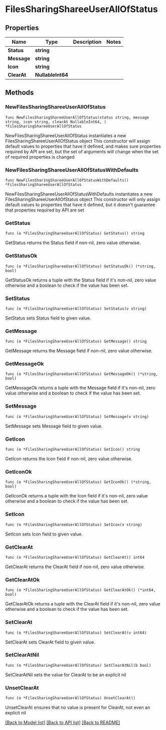 # FilesSharingShareeUserAllOfStatus

## Properties

Name | Type | Description | Notes
------------ | ------------- | ------------- | -------------
**Status** | **string** |  | 
**Message** | **string** |  | 
**Icon** | **string** |  | 
**ClearAt** | **NullableInt64** |  | 

## Methods

### NewFilesSharingShareeUserAllOfStatus

`func NewFilesSharingShareeUserAllOfStatus(status string, message string, icon string, clearAt NullableInt64, ) *FilesSharingShareeUserAllOfStatus`

NewFilesSharingShareeUserAllOfStatus instantiates a new FilesSharingShareeUserAllOfStatus object
This constructor will assign default values to properties that have it defined,
and makes sure properties required by API are set, but the set of arguments
will change when the set of required properties is changed

### NewFilesSharingShareeUserAllOfStatusWithDefaults

`func NewFilesSharingShareeUserAllOfStatusWithDefaults() *FilesSharingShareeUserAllOfStatus`

NewFilesSharingShareeUserAllOfStatusWithDefaults instantiates a new FilesSharingShareeUserAllOfStatus object
This constructor will only assign default values to properties that have it defined,
but it doesn't guarantee that properties required by API are set

### GetStatus

`func (o *FilesSharingShareeUserAllOfStatus) GetStatus() string`

GetStatus returns the Status field if non-nil, zero value otherwise.

### GetStatusOk

`func (o *FilesSharingShareeUserAllOfStatus) GetStatusOk() (*string, bool)`

GetStatusOk returns a tuple with the Status field if it's non-nil, zero value otherwise
and a boolean to check if the value has been set.

### SetStatus

`func (o *FilesSharingShareeUserAllOfStatus) SetStatus(v string)`

SetStatus sets Status field to given value.


### GetMessage

`func (o *FilesSharingShareeUserAllOfStatus) GetMessage() string`

GetMessage returns the Message field if non-nil, zero value otherwise.

### GetMessageOk

`func (o *FilesSharingShareeUserAllOfStatus) GetMessageOk() (*string, bool)`

GetMessageOk returns a tuple with the Message field if it's non-nil, zero value otherwise
and a boolean to check if the value has been set.

### SetMessage

`func (o *FilesSharingShareeUserAllOfStatus) SetMessage(v string)`

SetMessage sets Message field to given value.


### GetIcon

`func (o *FilesSharingShareeUserAllOfStatus) GetIcon() string`

GetIcon returns the Icon field if non-nil, zero value otherwise.

### GetIconOk

`func (o *FilesSharingShareeUserAllOfStatus) GetIconOk() (*string, bool)`

GetIconOk returns a tuple with the Icon field if it's non-nil, zero value otherwise
and a boolean to check if the value has been set.

### SetIcon

`func (o *FilesSharingShareeUserAllOfStatus) SetIcon(v string)`

SetIcon sets Icon field to given value.


### GetClearAt

`func (o *FilesSharingShareeUserAllOfStatus) GetClearAt() int64`

GetClearAt returns the ClearAt field if non-nil, zero value otherwise.

### GetClearAtOk

`func (o *FilesSharingShareeUserAllOfStatus) GetClearAtOk() (*int64, bool)`

GetClearAtOk returns a tuple with the ClearAt field if it's non-nil, zero value otherwise
and a boolean to check if the value has been set.

### SetClearAt

`func (o *FilesSharingShareeUserAllOfStatus) SetClearAt(v int64)`

SetClearAt sets ClearAt field to given value.


### SetClearAtNil

`func (o *FilesSharingShareeUserAllOfStatus) SetClearAtNil(b bool)`

 SetClearAtNil sets the value for ClearAt to be an explicit nil

### UnsetClearAt
`func (o *FilesSharingShareeUserAllOfStatus) UnsetClearAt()`

UnsetClearAt ensures that no value is present for ClearAt, not even an explicit nil

[[Back to Model list]](../README.md#documentation-for-models) [[Back to API list]](../README.md#documentation-for-api-endpoints) [[Back to README]](../README.md)


